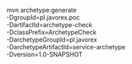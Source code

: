 mvn archetype:generate \
  -DgroupId=pl.javorex.poc \
  -DartifactId=archetype-check \
  -DclassPrefix=ArchetypeCheck \
  -DarchetypeGroupId=pl.javorex \
  -DarchetypeArtifactId=service-archetype \
  -Dversion=1.0-SNAPSHOT
